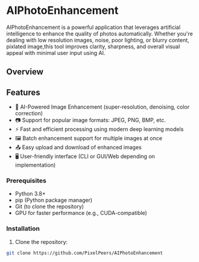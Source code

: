 # AIPhotoEnhancement

AIPhotoEnhancement is a powerful application that leverages artificial intelligence to enhance the quality of photos automatically. Whether you're dealing with low resolution images, noise, poor lighting, or blurry content, pixlated image,this tool improves clarity, sharpness, and overall visual appeal with minimal user input using AI.

## Overview



## Features
 
- 🧠 AI-Powered Image Enhancement (super-resolution, denoising, color correction)
- 📷 Support for popular image formats: JPEG, PNG, BMP, etc.
- ⚡ Fast and efficient processing using modern deep learning models
- 🖼️ Batch enhancement support for multiple images at once
- 📤 Easy upload and download of enhanced images
- 🖥️ User-friendly interface (CLI or GUI/Web depending on implementation)

### Prerequisites

- Python 3.8+
- pip (Python package manager)
- Git (to clone the repository)
- GPU for faster performance (e.g., CUDA-compatible)

### Installation

1. Clone the repository:

```bash
git clone https://github.com/PixelPeers/AIPhotoEnhancement
```